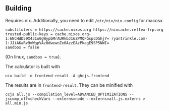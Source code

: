 ## Building

Requires nix. Additionally, you need to edit `/etc/nix/nix.config` for macosx.
```
substituters = https://cache.nixos.org https://nixcache.reflex-frp.org
trusted-public-keys = cache.nixos.org-1:6NCHdD59X431o0gWypbMrAURkbJ16ZPMQFGspcDShjY= ryantrinkle.com-1:JJiAKaRv9mWgpVAz8dwewnZe0AzzEAzPkagE9SP5NWI=
sandbox = false
```
(On linux, `sandbox = true`).


The calculator is built with
```
nix-build -o frontend-result -A ghcjs.frontend
```

The results are in `frontend-result`.
They can be minified with
```
ccjs all.js --compilation_level=ADVANCED_OPTIMIZATIONS --jscomp_off=checkVars --externs=node --externs=all.js.externs > all.min.js
```